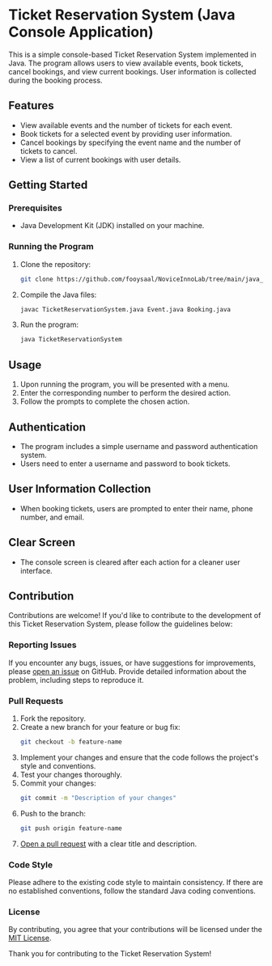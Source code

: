 # Ticket Reservation System (Java Console Application)

This is a simple console-based Ticket Reservation System implemented in Java. The program allows users to view available events, book tickets, cancel bookings, and view current bookings. User information is collected during the booking process.

## Features

- View available events and the number of tickets for each event.
- Book tickets for a selected event by providing user information.
- Cancel bookings by specifying the event name and the number of tickets to cancel.
- View a list of current bookings with user details.

## Getting Started

### Prerequisites

- Java Development Kit (JDK) installed on your machine.

### Running the Program

1. Clone the repository:

    ```bash
    git clone https://github.com/fooysaal/NoviceInnoLab/tree/main/java_projects/Ticket%20Reservation%20System
    ```

2. Compile the Java files:

    ```bash
    javac TicketReservationSystem.java Event.java Booking.java
    ```

3. Run the program:

    ```bash
    java TicketReservationSystem
    ```

## Usage

1. Upon running the program, you will be presented with a menu.
2. Enter the corresponding number to perform the desired action.
3. Follow the prompts to complete the chosen action.

## Authentication

- The program includes a simple username and password authentication system.
- Users need to enter a username and password to book tickets.

## User Information Collection

- When booking tickets, users are prompted to enter their name, phone number, and email.

## Clear Screen

- The console screen is cleared after each action for a cleaner user interface.

## Contribution

Contributions are welcome! If you'd like to contribute to the development of this Ticket Reservation System, please follow the guidelines below:

### Reporting Issues

If you encounter any bugs, issues, or have suggestions for improvements, please [open an issue](https://github.com/your-username/ticket-reservation-system/issues) on GitHub. Provide detailed information about the problem, including steps to reproduce it.

### Pull Requests

1. Fork the repository.
2. Create a new branch for your feature or bug fix:
    ```bash
    git checkout -b feature-name
    ```
3. Implement your changes and ensure that the code follows the project's style and conventions.
4. Test your changes thoroughly.
5. Commit your changes:
    ```bash
    git commit -m "Description of your changes"
    ```
6. Push to the branch:
    ```bash
    git push origin feature-name
    ```
7. [Open a pull request](https://github.com/your-username/ticket-reservation-system/compare) with a clear title and description.

### Code Style

Please adhere to the existing code style to maintain consistency. If there are no established conventions, follow the standard Java coding conventions.

### License

By contributing, you agree that your contributions will be licensed under the [MIT License](LICENSE).

Thank you for contributing to the Ticket Reservation System!
